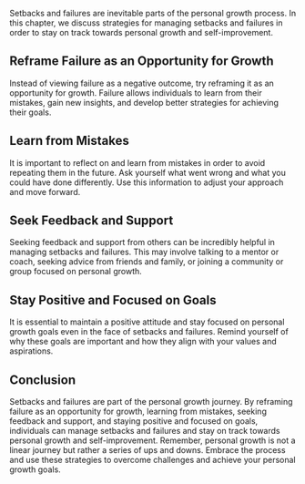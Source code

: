 
Setbacks and failures are inevitable parts of the personal growth process. In this chapter, we discuss strategies for managing setbacks and failures in order to stay on track towards personal growth and self-improvement.

Reframe Failure as an Opportunity for Growth
--------------------------------------------

Instead of viewing failure as a negative outcome, try reframing it as an opportunity for growth. Failure allows individuals to learn from their mistakes, gain new insights, and develop better strategies for achieving their goals.

Learn from Mistakes
-------------------

It is important to reflect on and learn from mistakes in order to avoid repeating them in the future. Ask yourself what went wrong and what you could have done differently. Use this information to adjust your approach and move forward.

Seek Feedback and Support
-------------------------

Seeking feedback and support from others can be incredibly helpful in managing setbacks and failures. This may involve talking to a mentor or coach, seeking advice from friends and family, or joining a community or group focused on personal growth.

Stay Positive and Focused on Goals
----------------------------------

It is essential to maintain a positive attitude and stay focused on personal growth goals even in the face of setbacks and failures. Remind yourself of why these goals are important and how they align with your values and aspirations.

Conclusion
----------

Setbacks and failures are part of the personal growth journey. By reframing failure as an opportunity for growth, learning from mistakes, seeking feedback and support, and staying positive and focused on goals, individuals can manage setbacks and failures and stay on track towards personal growth and self-improvement. Remember, personal growth is not a linear journey but rather a series of ups and downs. Embrace the process and use these strategies to overcome challenges and achieve your personal growth goals.

